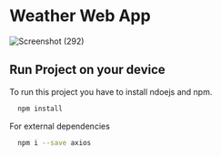 
# Weather Web App


![Screenshot (292)](https://github.com/maahiunnati/CheckWeatherapplication/assets/74832066/34866d45-effe-466b-9796-086a5615567a)



## Run Project on your device

To run this project you have to install ndoejs and npm.

```bash
  npm install
```
For external dependencies

  
```bash
  npm i --save axios 
```



  
